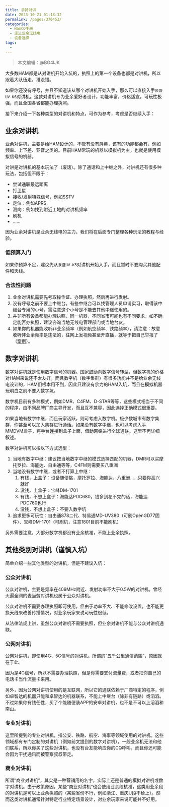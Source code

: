 ```yaml
---
title: 手持对讲
date: 2023-10-21 01:18:32
permalink: /pages/370453/
categories:
  - HamCQ手册
  - 走进业余无线电
  - 设备选择
tags:
  - 
---
```


> 本文编辑：@BG4IJK

大多数HAM都是从对讲机开始入坑的，执照上的第一个设备也都是对讲机，所以跟着大队伍走，准没错。

如果你还没有呼号，并且不知道该从哪个对讲机开始入手，那么可以直接入手`泉盛UV-K6`对讲机。这款对讲机专为业余爱好者设计，功能丰富，价格适宜，可玩性极强，而且全国各省都能办理执照。

接下来介绍一下各种类型的对讲机和特点，可作为参考，考虑是否继续入手：

## 业余对讲机

业余对讲机，主要是给HAM设计的，不管有没有屏幕，该有的功能都会有，例如频率、上下差、亚音之类的。目前HAM常玩的机器以模拟机为主，也就是使用模拟信号的机器。

对讲是对讲机的基本玩法了（废话）。除了通话和上中继之外，对讲机还有很多种玩法，包括但不限于：

* 尝试通联最远距离
* 打卫星
* 接收/发射特殊信号，例如SSTV
* 定位：例如APRS
* 测向：例如找到附近工地的对讲机频率
* 刷机
* ……

因为业余对讲机是业余无线电的主力，我们将在后面专门整理各种玩法的教程与经验。

### 低预算入门

如果你预算不足，建议先从`泉盛UV-K5`对讲机开始入手，而且暂时不要购买其他配件和天线。

### 合法性问题

1. 业余对讲机需要先考取操作证、办理执照，然后再进行发射。
2. 没有呼号之前不要上中继台。有些中继台可以找管理人员申请实习，取得该中继台专用的小号，需注意这个小号是不能去其他中继使用的。
3. 并非所有设备都能办理执照，同一机器，不同省市可能也有不同要求，如不确定能否办执照，建议咨询当地无线电管理部门或当地台友。
4. 如果你的机器能收听非业余频率（例如航空频率、铁路频率），请注意：故意收听非业余频率是违法的，往网上发视频甚至开直播，就等于把自己举报了（[案例](https://www.srrc.org.cn/article32064.aspx)）。

## 数字对讲机

数字对讲机就是使用数字信号的机器。国家鼓励向数字信号转型，但数字机的价格对HAM来说还不太友好，而且数字机（数字集群）有很多功能并不是给业余无线电设计的，HAM们根本用不到，因此只建议有余力的HAM入坑，而且在模拟机器玩明白之前不要入数字坑。

数字机目前有多种模式，例如DMR、C4FM、D-STAR等等，这些模式相当于不同的程序，由不同品牌厂商主导开发，而且互不兼容，因此选择正确模式很重要。

如果当地有数字中继，而且玩家活跃，则可考虑入数字机。极少数城市有数字集群，你甚至可以加入集群进行通话。如果没有数字中继，也可以考虑入手MMDVM盒子，将手台连接到盒子上面，借助网络进行全球通联。这里不再详细叙述。

数字对讲机可以按以下方式选型：

1. 当地有数字中继：建议按当地数字中继的模式选择匹配的机器，DMR可以买摩托罗拉、海能达、自由通等等，C4FM则需要买八重洲
2. 当地没有数字中继，或者不打算上中继：
    1) 有钱，上盒子：设备随便挑，摩托罗拉、海能达、八重洲……只要你高兴就好
    2) 没钱，上盒子：宝峰DM-1701
    3) 有钱，不想上盒子：海能达PDC680，钱多到花不完的话，海能达PDC760也行
    4) 没钱，不想上盒子：不要入数字坑
3. 追求更多可玩性：自由通878二代、特易通MD-UV380（可刷OpenGD77固件）、宝峰DM-1701（可刷机，注意1801目前不能刷机）

另外需要注意，大部分数字机都没有业余核准，不能上业余执照。

## 其他类别对讲机（谨慎入坑）

简单介绍一些其他类型的对讲机，但是不建议入坑：

### 公众对讲机

公众对讲机，主要是频率在409MHz附近、发射功率不大于0.5W的对讲机。曾经火遍全网的麦当劳对讲机也属于公众对讲机。

公众对讲机不需要办理执照即可使用，但由于功率不大、不能修改设置，也不能更换天线来改善传播情况，对业余玩家来说可玩性很低。

从法律法规上讲，虽然公众对讲机不需要执照，但业余对讲机不能与公众对讲机通联。

### 公网对讲机

公网对讲机，即使用4G、5G信号的对讲机。所谓的“五千公里通信范围”，原因就在于此。

因为是4G信号，所以不需要办理执照，但是你需要支付流量费，或者把你自己的电话卡当作流量卡来用。

另外，因为公网对讲机使用的是互联网，所以它的通联依赖于厂商特定的程序，例如卓智达的机器只能和卓智达的机器联系，不能上中继台（除非有链路）或滔滔。不过如果你有钱任性，买了个能随便装APP的安卓对讲机，也不是不可以上滔滔和南山。

### 专业对讲机

这里所提到的专业对讲机，指公安、铁路、航空、海事等领域使用的对讲机。这些领域都有专门定制的对讲机（例如前文提到的数字对讲机），一般业余机无法和他们联系，所以你买了这些对讲机，也没有台友能响应你的CQ呼叫，而且你还可能会因为干扰通讯而被警察叔叔带走。

### 商业对讲机

所谓“商业对讲机”，其实是一种营销用的名字，实际上还是普通的模拟对讲机或数字对讲机。由于政策原因，某些“商业对讲机”也会使用业余段核准，这类用业余段的对讲机是可以上业余执照的（某些省份不行，例如浙江、重庆U段不给上）。然而这类对讲机通常针对特定行业特定场景设计，对业余玩家来说可能并不好用。
